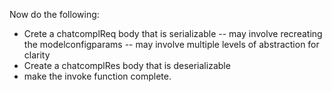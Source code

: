 Now do the following:
- Crete a chatcomplReq body that is serializable
    -- may involve recreating the modelconfigparams
    -- may involve multiple levels of abstraction for clarity
- Create a chatcomplRes body that is deserializable
- make the invoke function complete.